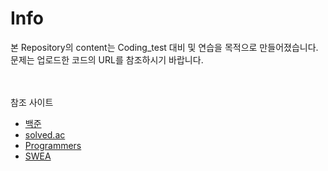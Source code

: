 # Info

본 Repository의 content는 Coding_test 대비 및 연습을 목적으로 만들어졌습니다.
문제는 업로드한 코드의 URL를 참조하시기 바랍니다.

<br><br>
참조 사이트
- [백준](https://www.acmicpc.net/)
- [solved.ac](https://solved.ac/)
- [Programmers](https://programmers.co.kr/)
- [SWEA](https://swexpertacademy.com/main/main.do)

